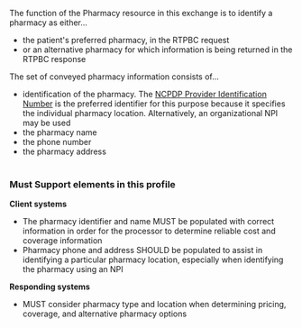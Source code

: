 The function of the Pharmacy resource in this exchange is to identify a pharmacy as either...
* the patient's preferred pharmacy, in the RTPBC request
* or an alternative pharmacy for which information is being returned in the RTPBC response

The set of conveyed pharmacy information consists of...
* identification of the pharmacy. The [NCPDP Provider Identification Number](https://terminology.hl7.org/CodeSystem-NCPDPProviderIdentificationNumber.html) is the preferred identifier for this purpose because it specifies the individual pharmacy location. Alternatively, an organizational NPI may be used
* the pharmacy name
* the  phone number
* the pharmacy address
<br><br>

### Must Support elements in this profile 
**Client systems**<br>
* The pharmacy identifier and name MUST be populated with correct information in order for the processor to determine reliable cost and coverage information
* Pharmacy phone and address SHOULD be populated to assist in identifying a particular pharmacy location, especially when identifying the pharmacy using an NPI

**Responding systems**<br>
* MUST consider pharmacy type and location when determining pricing, coverage, and alternative pharmacy options
<br><br>
